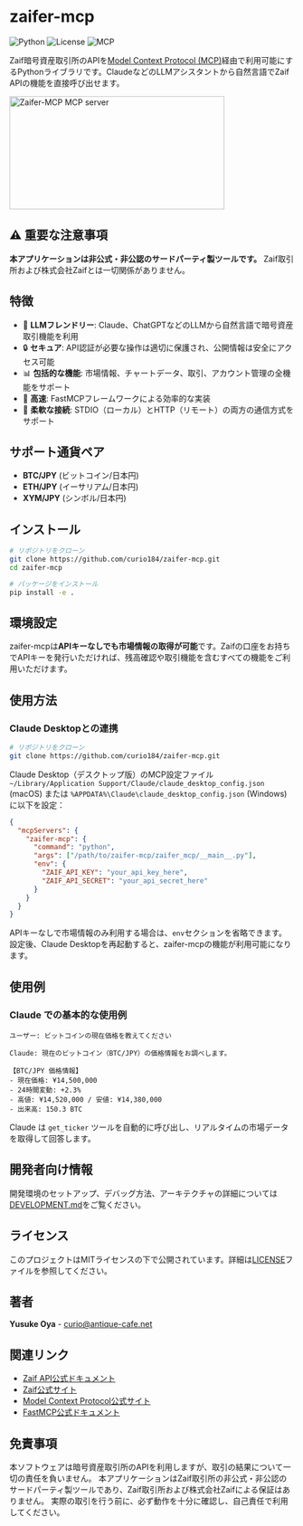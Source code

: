 # zaifer-mcp

![Python](https://img.shields.io/badge/Python-3.10+-blue.svg)
![License](https://img.shields.io/badge/License-MIT-green.svg)
![MCP](https://img.shields.io/badge/MCP-Compatible-orange.svg)

Zaif暗号資産取引所のAPIを[Model Context Protocol (MCP)](https://modelcontextprotocol.io/)経由で利用可能にするPythonライブラリです。ClaudeなどのLLMアシスタントから自然言語でZaif APIの機能を直接呼び出せます。

<a href="https://glama.ai/mcp/servers/@curio184/zaifer-mcp">
  <img width="380" height="200" src="https://glama.ai/mcp/servers/@curio184/zaifer-mcp/badge" alt="Zaifer-MCP MCP server" />
</a>

## ⚠️ 重要な注意事項

**本アプリケーションは非公式・非公認のサードパーティ製ツールです。**
Zaif取引所および株式会社Zaifとは一切関係がありません。

## 特徴

- 🤖 **LLMフレンドリー**: Claude、ChatGPTなどのLLMから自然言語で暗号資産取引機能を利用
- 🔒 **セキュア**: API認証が必要な操作は適切に保護され、公開情報は安全にアクセス可能
- 📊 **包括的な機能**: 市場情報、チャートデータ、取引、アカウント管理の全機能をサポート  
- 🚀 **高速**: FastMCPフレームワークによる効率的な実装
- 🔌 **柔軟な接続**: STDIO（ローカル）とHTTP（リモート）の両方の通信方式をサポート

## サポート通貨ペア

- **BTC/JPY** (ビットコイン/日本円)
- **ETH/JPY** (イーサリアム/日本円)  
- **XYM/JPY** (シンボル/日本円)

## インストール

```bash
# リポジトリをクローン
git clone https://github.com/curio184/zaifer-mcp.git
cd zaifer-mcp

# パッケージをインストール
pip install -e .
```

## 環境設定

zaifer-mcpは**APIキーなしでも市場情報の取得が可能**です。Zaifの口座をお持ちでAPIキーを発行いただければ、残高確認や取引機能を含むすべての機能をご利用いただけます。

## 使用方法

### Claude Desktopとの連携

```bash
# リポジトリをクローン
git clone https://github.com/curio184/zaifer-mcp.git
```

Claude Desktop（デスクトップ版）のMCP設定ファイル `~/Library/Application Support/Claude/claude_desktop_config.json` (macOS) または `%APPDATA%\Claude\claude_desktop_config.json` (Windows) に以下を設定：

```json
{
  "mcpServers": {
    "zaifer-mcp": {
      "command": "python",
      "args": ["/path/to/zaifer-mcp/zaifer_mcp/__main__.py"],
      "env": {
        "ZAIF_API_KEY": "your_api_key_here",
        "ZAIF_API_SECRET": "your_api_secret_here"
      }
    }
  }
}
```

APIキーなしで市場情報のみ利用する場合は、`env`セクションを省略できます。設定後、Claude Desktopを再起動すると、zaifer-mcpの機能が利用可能になります。

## 使用例

### Claude での基本的な使用例

```
ユーザー: ビットコインの現在価格を教えてください

Claude: 現在のビットコイン（BTC/JPY）の価格情報をお調べします。

【BTC/JPY 価格情報】
- 現在価格: ¥14,500,000
- 24時間変動: +2.3%
- 高値: ¥14,520,000 / 安値: ¥14,380,000
- 出来高: 150.3 BTC
```

Claude は `get_ticker` ツールを自動的に呼び出し、リアルタイムの市場データを取得して回答します。

## 開発者向け情報

開発環境のセットアップ、デバッグ方法、アーキテクチャの詳細については[DEVELOPMENT.md](DEVELOPMENT.md)をご覧ください。

## ライセンス

このプロジェクトはMITライセンスの下で公開されています。詳細は[LICENSE](LICENSE)ファイルを参照してください。

## 著者

**Yusuke Oya** - [curio@antique-cafe.net](mailto:curio@antique-cafe.net)

## 関連リンク

- [Zaif API公式ドキュメント](https://zaif-api-document.readthedocs.io/ja/latest/)
- [Zaif公式サイト](https://zaif.jp/)
- [Model Context Protocol公式サイト](https://modelcontextprotocol.io/)
- [FastMCP公式ドキュメント](https://github.com/jlowin/fastmcp)

## 免責事項

本ソフトウェアは暗号資産取引所のAPIを利用しますが、取引の結果について一切の責任を負いません。
本アプリケーションはZaif取引所の非公式・非公認のサードパーティ製ツールであり、Zaif取引所および株式会社Zaifによる保証はありません。
実際の取引を行う前に、必ず動作を十分に確認し、自己責任で利用してください。